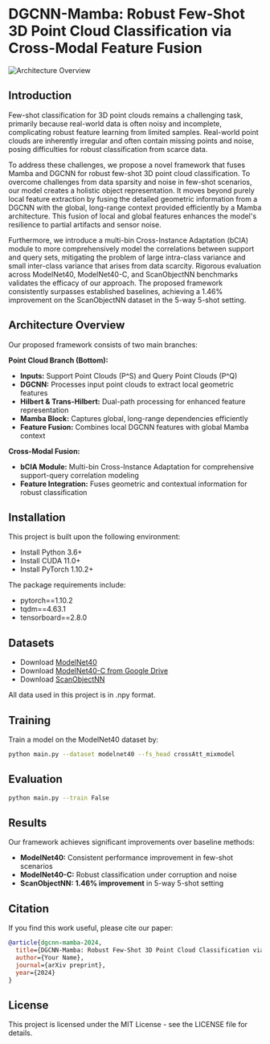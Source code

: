 # DGCNN-Mamba: Robust Few-Shot 3D Point Cloud Classification via Cross-Modal Feature Fusion

![Architecture Overview](https://user-images.githubusercontent.com/63827451/195998009-4463e9c3-af93-4ae1-b47c-6f5472c7e0a3.png)

## Introduction

Few-shot classification for 3D point clouds remains a challenging task, primarily because real-world data is often noisy and incomplete, complicating robust feature learning from limited samples. Real-world point clouds are inherently irregular and often contain missing points and noise, posing difficulties for robust classification from scarce data. 

To address these challenges, we propose a novel framework that fuses Mamba and DGCNN for robust few-shot 3D point cloud classification. To overcome challenges from data sparsity and noise in few-shot scenarios, our model creates a holistic object representation. It moves beyond purely local feature extraction by fusing the detailed geometric information from a DGCNN with the global, long-range context provided efficiently by a Mamba architecture. This fusion of local and global features enhances the model's resilience to partial artifacts and sensor noise. 

Furthermore, we introduce a multi-bin Cross-Instance Adaptation (bCIA) module to more comprehensively model the correlations between support and query sets, mitigating the problem of large intra-class variance and small inter-class variance that arises from data scarcity. Rigorous evaluation across ModelNet40, ModelNet40-C, and ScanObjectNN benchmarks validates the efficacy of our approach. The proposed framework consistently surpasses established baselines, achieving a 1.46% improvement on the ScanObjectNN dataset in the 5-way 5-shot setting.

## Architecture Overview

Our proposed framework consists of two main branches:

**Point Cloud Branch (Bottom):**
- **Inputs:** Support Point Clouds (P^S) and Query Point Clouds (P^Q)
- **DGCNN:** Processes input point clouds to extract local geometric features
- **Hilbert & Trans-Hilbert:** Dual-path processing for enhanced feature representation
- **Mamba Block:** Captures global, long-range dependencies efficiently
- **Feature Fusion:** Combines local DGCNN features with global Mamba context

**Cross-Modal Fusion:**
- **bCIA Module:** Multi-bin Cross-Instance Adaptation for comprehensive support-query correlation modeling
- **Feature Integration:** Fuses geometric and contextual information for robust classification

## Installation

This project is built upon the following environment:
* Install Python 3.6+
* Install CUDA 11.0+
* Install PyTorch 1.10.2+

The package requirements include:
* pytorch==1.10.2
* tqdm==4.63.1
* tensorboard==2.8.0

## Datasets

* Download [ModelNet40](https://modelnet.cs.princeton.edu/)
* Download [ModelNet40-C from Google Drive](https://drive.google.com/drive/folders/10YeQRh92r_WdL-Dnog2zQfFr03UW4qXX)
* Download [ScanObjectNN](https://hkust-vgd.github.io/scanobjectnn/)

All data used in this project is in .npy format.

## Training

Train a model on the ModelNet40 dataset by:
```bash
python main.py --dataset modelnet40 --fs_head crossAtt_mixmodel
```

## Evaluation

```bash
python main.py --train False
```

## Results

Our framework achieves significant improvements over baseline methods:
- **ModelNet40:** Consistent performance improvement in few-shot scenarios
- **ModelNet40-C:** Robust classification under corruption and noise
- **ScanObjectNN:** **1.46% improvement** in 5-way 5-shot setting

## Citation

If you find this work useful, please cite our paper:

```bibtex
@article{dgcnn-mamba-2024,
  title={DGCNN-Mamba: Robust Few-Shot 3D Point Cloud Classification via Cross-Modal Feature Fusion},
  author={Your Name},
  journal={arXiv preprint},
  year={2024}
}
```

## License

This project is licensed under the MIT License - see the LICENSE file for details.
